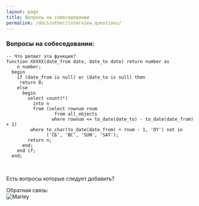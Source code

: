 ```yaml
---
layout: page
title: Вопросы на собеседовании
permalink: /docs/other/interview_questions/
---
```


### Вопросы на собеседовании:


    -- Что делает эта функция?
    function ХХХХХ(date_from date, date_to date) return number as
        n number;
      begin
        if (date_from is null) or (date_to is null) then
         return 0;
        else
          begin
            select count(*)
              into n
              from (select rownum rnum
                      from all_objects
                     where rownum <= to_date(date_to) - to_date(date_from) + 1)
             where to_char(to_date(date_from) + rnum - 1, 'DY') not in
                   ('СБ', 'ВС', 'SUN', 'SAT');
            return n;
          end;
        end if;
      end;

<br/>


Есть вопросы которые следует добавить?

<div align="left">
	Обратная связь:  <br/><img src="http://img.fotografii.org/a3333333mail.gif" alt="Marley" border="0" />
</div>
